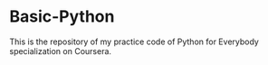 # Basic-Python
This is the repository of my practice code of Python for Everybody specialization on Coursera.
